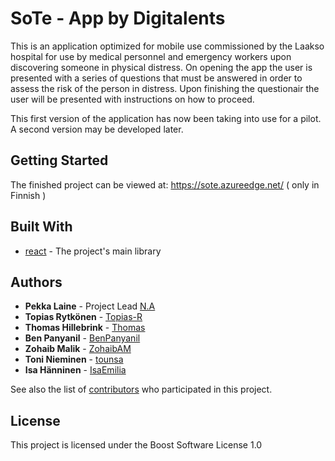# SoTe - App by Digitalents

This is an application optimized for mobile use commissioned by the Laakso hospital for use by medical personnel and emergency workers upon discovering someone in physical distress. On opening the app the user is presented with a series of questions that must be answered in order to assess the risk of the person in distress. Upon finishing the questionair the user will be presented with instructions on how to proceed. 

This first version of the application has now been taking into use for a pilot. A second version may be developed later.

## Getting Started

The finished project can be viewed at: https://sote.azureedge.net/ ( only in Finnish )

## Built With

- [react](https://github.com/facebook/react) - The project's main library

## Authors

- **Pekka Laine** - Project Lead [N.A](https://github.com/N.A)
- **Topias Rytkönen** - [Topias-R](https://github.com/TopiasR-DT)
- **Thomas Hillebrink** - [Thomas](https://github.com/ThomasHillebrink)
- **Ben Panyanil** - [BenPanyanil](https://github.com/BenPanyanil)
- **Zohaib Malik** - [ZohaibAM](https://github.com/ZohaibAM)
- **Toni Nieminen** - [tounsa](https://github.com/tounsa)
- **Isa Hänninen** - [IsaEmilia](https://github.com/IsaEmilia)


See also the list of [contributors](https://github.com/digitalents-helsink/Sote-App/graphs/contributors) who participated in this project.

## License

This project is licensed under the Boost Software License 1.0

